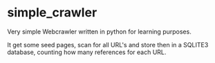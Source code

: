 # simple_crawler
Very simple Webcrawler written in python for learning purposes.

It get some seed pages, scan for all URL's and store then in a SQLITE3 database, counting how many references for each URL.
